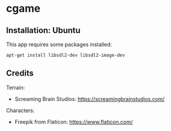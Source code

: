 # cgame

## Installation: Ubuntu

This app requires some packages installed:

    apt-get install libsdl2-dev libsdl2-image-dev

## Credits

Terrain:
* Screaming Brain Studios: https://screamingbrainstudios.com/

Characters:
* Freepik from Flaticon: https://www.flaticon.com/
